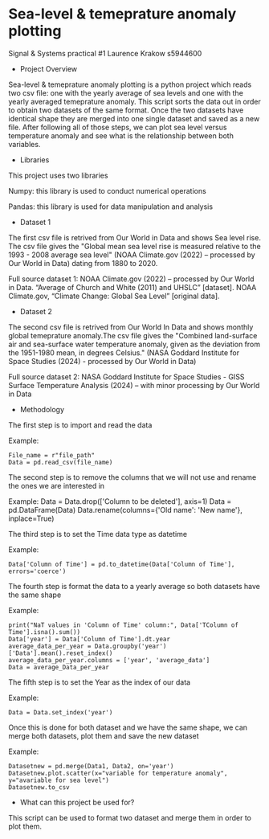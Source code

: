 # Sea-level & temeprature anomaly plotting
Signal &amp; Systems practical #1
Laurence Krakow s5944600

* Project Overview

Sea-level & temeprature anomaly plotting is a python project which reads two csv file: one with the yearly average of sea levels and one with the yearly averaged temeprature anomaly. This script sorts the data out in order to obtain two datasets of the same format. Once the two datasets have identical shape they are merged into one single dataset and saved as a new file. After following all of those steps, we can plot sea level versus temperature anomaly and see what is the relationship between both variables. 

* Libraries

This project uses two libraries

Numpy: this library is used to conduct numerical operations

Pandas: this library is used for data manipulation and analysis 

* Dataset 1

The first csv file is retrived from Our World in Data and shows Sea level rise. The csv file gives the "Global mean sea level rise is measured relative to the 1993 - 2008 average sea level" (NOAA Climate.gov (2022) – processed by Our World in Data) dating from 1880 to 2020. 

Full source dataset 1: NOAA Climate.gov (2022) – processed by Our World in Data. “Average of Church and White (2011) and UHSLC” [dataset]. NOAA Climate.gov, “Climate Change: Global Sea Level” [original data].

* Dataset 2

The second csv file is retrived from Our World In Data and shows monthly global temeprature anomaly.The csv file gives the "Combined land-surface air and sea-surface water temperature anomaly, given as the deviation from the 1951-1980 mean, in degrees Celsius." (NASA Goddard Institute for Space Studies (2024) - processed by Our World in Data)

Full source dataset 2: NASA Goddard Institute for Space Studies - GISS Surface Temperature Analysis (2024) – with minor processing by Our World in Data

* Methodology 

The first step is to import and read the data

Example:

    File_name = r"file_path"
    Data = pd.read_csv(file_name)

The second step is to remove the columns that we will not use and rename the ones we are interested in

Example:
    Data = Data.drop(['Column to be deleted'], axis=1)
    Data = pd.DataFrame(Data)
    Data.rename(columns={'Old name': 'New name'}, inplace=True)
   

The third step is to set the Time data type as datetime

Example: 
    
    Data['Column of Time'] = pd.to_datetime(Data['Column of Time'], errors='coerce')

The fourth step is format the data to a yearly average so both datasets have the same shape

Example:
   
    print("NaT values in 'Column of Time' column:", Data['TColumn of Time'].isna().sum())
    Data['year'] = Data['Column of Time'].dt.year
    average_data_per_year = Data.groupby('year')['Data'].mean().reset_index()
    average_data_per_year.columns = ['year', 'average_data']
    Data = average_Data_per_year

The fifth step is to set the Year as the index of our data

Example: 
    
    Data = Data.set_index('year')

Once this is done for both dataset and we have the same shape, we can merge both datasets, plot them and save the new dataset

Example:
    
    Datasetnew = pd.merge(Data1, Data2, on='year')
    Datasetnew.plot.scatter(x="variable for temperature anomaly", y="avariable for sea level")
    Datasetnew.to_csv

* What can this project be used for?

This script can be used to format two dataset and merge them in order to plot them. 
